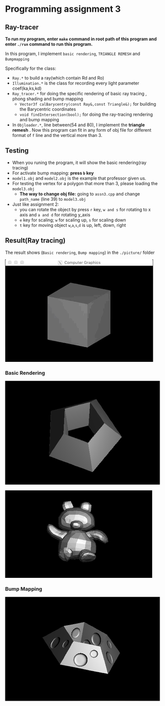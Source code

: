 # Programming assignment 3
## Ray-tracer

**To run my program, enter `make` command in root path of this program and enter `./run` command to run this program.**

In this program, I implement `basic rendering`, `TRIANGLE REMESH` and `Bumpmapping`

Specifically for the class:

+  `Ray.*` to build a ray(which contain Rd and Ro)
+  `Illumination.*` is the class for recording every light parameter coef(ka,ks,kd)
+  `Ray_tracer.*` for doing the specific rendering of basic ray tracing , phong shading and bump mapping
	+ `Vector3f calBarycentry(const Ray&,const Triangle&);` for building the Barycentric coordinates
	+ `void findIntersection(bool);` for doing the ray-tracing rendering and bump mapping
+ In `Objloader.*`, line between(54 and 80), I implement the **triangle remesh** . Now this program can fit in any form of obj file for different format of `f` line and the vertical more than 3.

## Testing

+ When you runing the program, it will show the basic rendering(ray tracing)
+ For activate bump mapping: **press `b` key**
+ `model1.obj` and `model2.obj` is the example that professor given us.
+ For testing the vertex for a polygon that more than 3, please loading the `model3.obj`
	+ **The way to change obj file:** going to `assn3.cpp` and change `path_name`  (line 39) to `model3.obj`
+ Just like assignment 2:
	+ you can rotate the object by press `r` key, `w and s` for rotating to x axis and `a and d` for rotating y_axis
	+ `e` key for scaling; `w` for scaling up, `s` for scaling down
	+ `t` key for moving object `w`,`a`,`s`,`d` is up, left, down, right

## Result(Ray tracing)
The result shows (`Basic rendering`, `Bump mapping`) in the `./picture/` folder

![demo_assn3](../gif/running_demo.gif)

### Basic Rendering
![basic_rendereing](./picture/basic_rendering.png)

![teddy](./picture/teddy.png)

### Bump Mapping
![bump mapping](./picture/bumping.png)